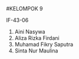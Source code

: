 #KELOMPOK 9

IF-43-06

1. Aini Nasywa
2. Aliza Rizka Firdani
3. Muhamad Fikry Saputra
4. Sinta Nur Maulina
